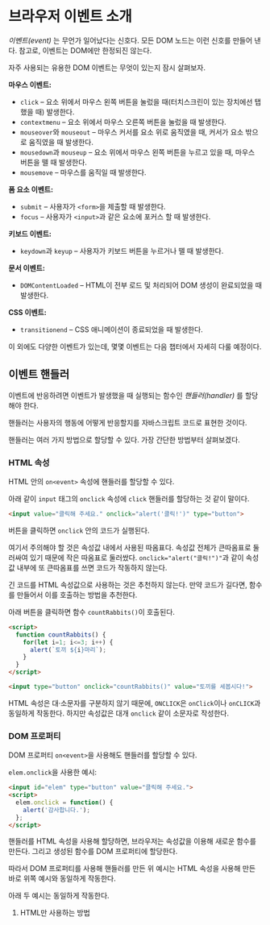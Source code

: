 # 브라우저 이벤트 소개

_이벤트(event)_ 는 무언가 일어났다는 신호다. 모든 DOM 노드는 이런 신호를 만들어 낸다. 참고로, 이벤트는 DOM에만 한정되진 않는다.

자주 사용되는 유용한 DOM 이벤트는 무엇이 있는지 잠시 살펴보자.

**마우스 이벤트:**

- `click` – 요소 위에서 마우스 왼쪽 버튼을 눌렀을 때(터치스크린이 있는 장치에선 탭 했을 때) 발생한다.
- `contextmenu` – 요소 위에서 마우스 오른쪽 버튼을 눌렀을 때 발생한다.
- `mouseover`와 `mouseout` – 마우스 커서를 요소 위로 움직였을 때, 커서가 요소 밖으로 움직였을 때 발생한다.
- `mousedown`과 `mouseup` – 요소 위에서 마우스 왼쪽 버튼을 누르고 있을 때, 마우스 버튼을 뗄 때 발생한다.
- `mousemove` – 마우스를 움직일 때 발생한다.

**폼 요소 이벤트:**

- `submit` – 사용자가 `<form>`을 제출할 때 발생한다.
- `focus` – 사용자가 `<input>`과 같은 요소에 포커스 할 때 발생한다.

**키보드 이벤트:**

- `keydown`과 `keyup` – 사용자가 키보드 버튼을 누르거나 뗄 때 발생한다.

**문서 이벤트:**

- `DOMContentLoaded` – HTML이 전부 로드 및 처리되어 DOM 생성이 완료되었을 때 발생한다.

**CSS 이벤트:**

- `transitionend` – CSS 애니메이션이 종료되었을 때 발생한다.

이 외에도 다양한 이벤트가 있는데, 몇몇 이벤트는 다음 챕터에서 자세히 다룰 예정이다.

## 이벤트 핸들러

이벤트에 반응하려면 이벤트가 발생했을 때 실행되는 함수인 _핸들러(handler)_ 를 할당해야 한다.

핸들러는 사용자의 행동에 어떻게 반응할지를 자바스크립트 코드로 표현한 것이다.

핸들러는 여러 가지 방법으로 할당할 수 있다. 가장 간단한 방법부터 살펴보겠다.

### HTML 속성

HTML 안의 `on<event>` 속성에 핸들러를 할당할 수 있다.

아래 같이 `input` 태그의 `onclick` 속성에 `click` 핸들러를 할당하는 것 같이 말이다.

```html
<input value="클릭해 주세요." onclick="alert('클릭!')" type="button">
```

버튼을 클릭하면 `onclick` 안의 코드가 실행된다.

여기서 주의해야 할 것은 속성값 내에서 사용된 따옴표다. 속성값 전체가 큰따옴표로 둘러싸여 있기 때문에 작은 따옴표로 둘러쌌다. `onclick="alert("클릭!")"`과 같이 속성값 내부에 또 큰따옴표를 쓰면 코드가 작동하지 않는다.

긴 코드를 HTML 속성값으로 사용하는 것은 추천하지 않는다. 만약 코드가 길다면, 함수를 만들어서 이를 호출하는 방법을 추천한다.

아래 버튼을 클릭하면 함수 `countRabbits()`이 호출된다.

```html
<script>
  function countRabbits() {
    for(let i=1; i<=3; i++) {
      alert(`토끼 ${i}마리`);
    }
  }
</script>

<input type="button" onclick="countRabbits()" value="토끼를 세봅시다!">
```

HTML 속성은 대·소문자를 구분하지 않기 때문에, `ONCLICK`은 `onClick`이나 `onCLICK`과 동일하게 작동한다. 하지만 속성값은 대개 `onclick` 같이 소문자로 작성한다.

### DOM 프로퍼티

DOM 프로퍼티 `on<event>`을 사용해도 핸들러를 할당할 수 있다.

`elem.onclick`을 사용한 예시:
```html
<input id="elem" type="button" value="클릭해 주세요.">
<script>
  elem.onclick = function() {
    alert('감사합니다.');
  };
</script>
```

핸들러를 HTML 속성을 사용해 할당하면, 브라우저는 속성값을 이용해 새로운 함수를 만든다. 그리고 생성된 함수를 DOM 프로퍼티에 할당한다.

따라서 DOM 프로퍼티를 사용해 핸들러를 만든 위 예시는 HTML 속성을 사용해 만든 바로 위쪽 예시와 동일하게 작동한다.

아래 두 예시는 동일하게 작동한다.

1. HTML만 사용하는 방법